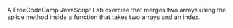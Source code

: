 A FreeCodeCamp JavaScript Lab exercise that merges two arrays using the splice method inside a function that takes two arrays and an index.
